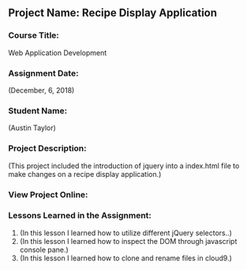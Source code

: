 ## Project Name:  Recipe Display Application

### Course Title:
Web Application Development

### Assignment Date:  
(December, 6, 2018)

### Student Name:  
(Austin Taylor)

### Project Description:
(This project included the introduction of jquery into a index.html file to make changes on a recipe display application.)

### View Project Online:

### Lessons Learned in the Assignment:
1. (In this lesson I learned how to utilize different jQuery selectors..)
2. (In this lesson I learned how to inspect the DOM through javascript console pane.)
3. (In this lesson I learned how to clone and rename files in cloud9.)

